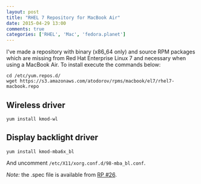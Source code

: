 ```yaml
---
layout: post
title: "RHEL 7 Repository for MacBook Air"
date: 2015-04-29 13:00
comments: true
categories: ['RHEL', 'Mac', 'fedora.planet']
---
```


I've made a repository with binary (x86_64 only) and source RPM packages which
are missing from Red Hat Enterprise Linux 7 and necessary when using a 
MacBook Air. To install execute the commands below:

    cd /etc/yum.repos.d/
    wget https://s3.amazonaws.com/atodorov/rpms/macbook/el7/rhel7-macbook.repo


Wireless driver
---------------

    yum install kmod-wl


Display backlight driver
------------------------

    yum install kmod-mba6x_bl


And uncomment `/etc/X11/xorg.conf.d/98-mba_bl.conf`.

*Note:* the .spec file is available from 
[RP #26](https://github.com/patjak/mba6x_bl/pull/26).